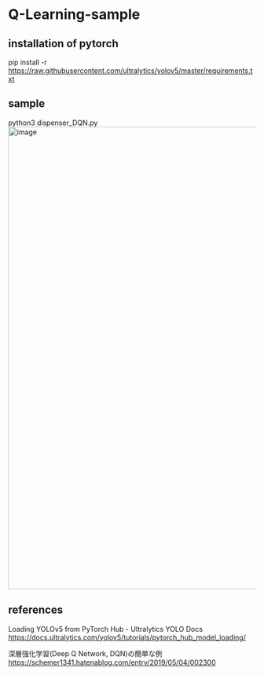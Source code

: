 # Q-Learning-sample

## installation of pytorch
pip install -r https://raw.githubusercontent.com/ultralytics/yolov5/master/requirements.txt

## sample
python3 dispenser_DQN.py
<img width="942" alt="image" src="https://github.com/user-attachments/assets/65767d14-53a0-4049-89ab-abd9ee29974d" />

## references
Loading YOLOv5 from PyTorch Hub - Ultralytics YOLO Docs
https://docs.ultralytics.com/yolov5/tutorials/pytorch_hub_model_loading/

深層強化学習(Deep Q Network, DQN)の簡単な例
https://schemer1341.hatenablog.com/entry/2019/05/04/002300
